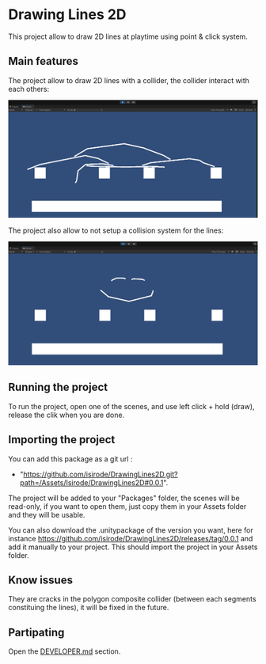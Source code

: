 # Drawing Lines 2D

This project allow to draw 2D lines at playtime using point & click system.

## Main features

The project allow to draw 2D lines with a collider, the collider interact with each others:

![Polygon Composite Collider Example](./Documentation/Resources/PolygonCompositeColliderExample.PNG)

The project also allow to not setup a collision system for the lines:

![No Physics Example](./Documentation/Resources/NoPhysicsExample.PNG)

## Running the project

To run the project, open one of the scenes, and use left click + hold (draw), release the clik when you are done.

## Importing the project

You can add this package as a git url : 
- "https://github.com/isirode/DrawingLines2D.git?path=/Assets/Isirode/DrawingLines2D#0.0.1".

The project will be added to your "Packages" folder, the scenes will be read-only, if you want to open them, just copy them in your Assets folder and they will be usable.

You can also download the .unitypackage of the version you want, here for instance https://github.com/isirode/DrawingLines2D/releases/tag/0.0.1 and add it manually to your project. 
This should import the project in your Assets folder.

## Know issues

They are cracks in the polygon composite collider (between each segments constituing the lines), it will be fixed in the future.

## Partipating

Open the [DEVELOPER.md](./DEVELOPER.md) section.

